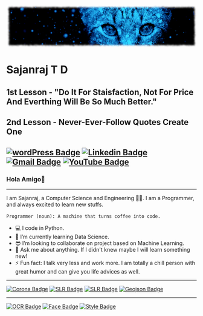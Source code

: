 ![alt text](https://github.com/sajanraj/sajanraj.github.io/blob/master/images/Cat_eye.png)



# Sajanraj T D
## 1st Lesson - "Do It For Staisfaction, Not For Price And Everthing Will Be So Much Better."
## 2nd Lesson - Never-Ever-Follow Quotes Create One

[![wordPress Badge](https://img.shields.io/badge/Wordpress-blue?style=flat-square&logo=Wordpress&logoColor=white&link=https://sajanrajtd.wordpress.com/)](https://sajanrajtd.wordpress.com/)
[![Linkedin Badge](https://img.shields.io/badge/LinkedIn-blue?style=flat-square&logo=Linkedin&logoColor=white&link=https://www.linkedin.com/in/sajanraj-t-d-723226111/)](https://www.linkedin.com/in/sajanraj-t-d-723226111/)
[![Gmail Badge](https://img.shields.io/badge/-sajanraj.t.d@gmail.com-c14438?style=flat-square&logo=Gmail&logoColor=white&link=mailto:sajanraj.t.d@gmail.com)](sajanraj.t.d@gmail.com)
[![YouTube Badge](https://img.shields.io/badge/YouTube-red?style=flat-square&logo=YouTube&logoColor=white&link=https://www.youtube.com/channel/UCuU487YFBNr8Iq3SIjZdfAw)](https://www.youtube.com/channel/UCuU487YFBNr8Iq3SIjZdfAw)
---
### Hola Amigo👋
---
I am Sajanraj, a Computer Science and Engineering :student:. I am a Programmer, and always excited to learn new stuffs. 
```
Programmer (noun): A machine that turns coffee into code.
```
- :computer: I code in Python.
- 🌱 I’m currently learning Data Science.
- 😎 I’m looking to collaborate on project based on Machine Learning.
- 💬 Ask me about anything. If I didn't knew maybe I will learn something new!
- ⚡ Fun fact: I talk very less and work more. I am totally a chill person with great humor and can give you life advices as well.


----------------------------------------------

[![Corona Badge](https://img.shields.io/badge/Corona-India-green?style=flat-square&logo=GitHub&logoColor=white&link=https://sajanraj.github.io/gocoronago/)](https://sajanraj.github.io/gocoronago/)
[![SLR Badge](https://img.shields.io/badge/SLR-Dataset-green?style=flat-square&logo=GitHub&logoColor=white&link=https://github.com/sajanraj/Indian-Sign-Language-Recognition)](https://github.com/sajanraj/Indian-Sign-Language-Recognition)
[![SLR Badge](https://img.shields.io/badge/Indian-SLR-green?style=flat-square&logo=GitHub&logoColor=white&link=https://github.com/sajanraj/SLRGUI)](https://github.com/sajanraj/SLRGUI)
[![Geojson Badge](https://img.shields.io/badge/Indian-Geojson-green?style=flat-square&logo=GitHub&logoColor=white&link=https://github.com/sajanraj/india-geojson)](https://github.com/sajanraj/india-geojson)

---------------------------------

[![OCR Badge](https://img.shields.io/badge/PyQT-OCR-blue?style=flat-square&logo=GitHub&logoColor=white&link=https://github.com/sajanraj/Optical-Character-Recognition)](https://github.com/sajanraj/Optical-Character-Recognition)
[![Face Badge](https://img.shields.io/badge/PyQT-FaceRecognize-blue?style=flat-square&logo=GitHub&logoColor=white&link=https://github.com/sajanraj/Face-Detection-Live-QT)](https://github.com/sajanraj/Face-Detection-Live-QT)
[![Style Badge](https://img.shields.io/badge/DeepL-StyleTransfer-blue?style=flat-square&logo=GitHub&logoColor=white&link=https://github.com/sajanraj/CNN-Style-Transfer)](https://github.com/sajanraj/CNN-Style-Transfer)

